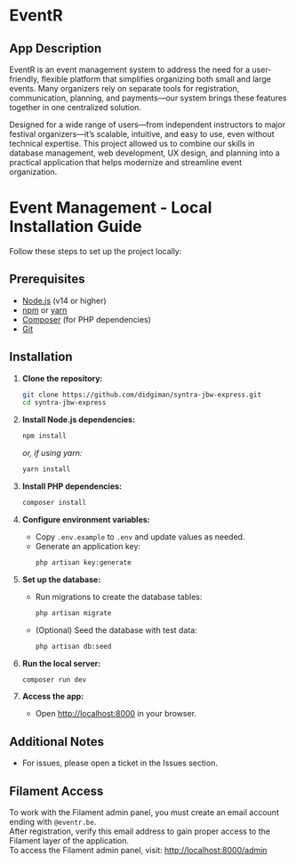 # EventR

## App Description
 
EventR is an event management system to address the need for a user-friendly, flexible platform that simplifies organizing both small and large events. Many organizers rely on separate tools for registration, communication, planning, and payments—our system brings these features together in one centralized solution.
 
Designed for a wide range of users—from independent instructors to major festival organizers—it’s scalable, intuitive, and easy to use, even without technical expertise. This project allowed us to combine our skills in database management, web development, UX design, and planning into a practical application that helps modernize and streamline event organization.
 
# Event Management - Local Installation Guide
 
Follow these steps to set up the project locally:
 
## Prerequisites
 
- [Node.js](https://nodejs.org/) (v14 or higher)
- [npm](https://www.npmjs.com/) or [yarn](https://yarnpkg.com/)
- [Composer](https://getcomposer.org/) (for PHP dependencies)
- [Git](https://git-scm.com/)
 
## Installation
 
1. **Clone the repository:**
    ```bash
    git clone https://github.com/didgiman/syntra-jbw-express.git
    cd syntra-jbw-express
    ```
 
2. **Install Node.js dependencies:**
    ```bash
    npm install
    ```
    _or, if using yarn:_
    ```bash
    yarn install
    ```
 
3. **Install PHP dependencies:**
    ```bash
    composer install
    ```
 
4. **Configure environment variables:**
    - Copy `.env.example` to `.env` and update values as needed.
    - Generate an application key:
      ```bash
      php artisan key:generate
      ```
 
5. **Set up the database:**
    - Run migrations to create the database tables:
      ```bash
      php artisan migrate
      ```
    - (Optional) Seed the database with test data:
      ```bash
      php artisan db:seed
      ```
 
6. **Run the local server:**
    ```bash
    composer run dev
    ```
 
7. **Access the app:**
    - Open [http://localhost:8000](http://localhost:8000) in your browser.
 
## Additional Notes
 
- For issues, please open a ticket in the Issues section.
 
## Filament Access
 
To work with the Filament admin panel, you must create an email account ending with `@eventr.be`.<br>
After registration, verify this email address to gain proper access to the Filament layer of the application.<br>
To access the Filament admin panel, visit: [http://localhost:8000/admin](http://localhost:8000/admin)
